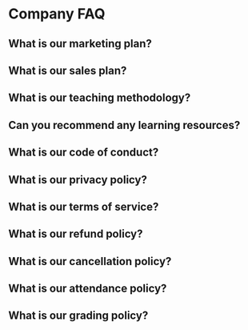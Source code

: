 # Company FAQ

## What is our marketing plan?

## What is our sales plan?


## What is our teaching methodology?

<!-- ## What is our teaching philosophy? -->

## Can you recommend any learning resources?

## What is our code of conduct?

## What is our privacy policy?

## What is our terms of service?

## What is our refund policy?

## What is our cancellation policy?

## What is our attendance policy?

## What is our grading policy?
